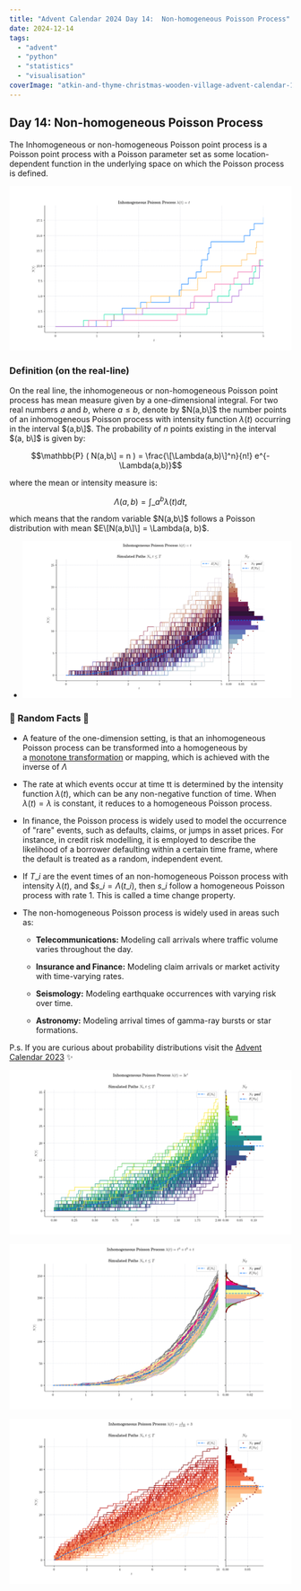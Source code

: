 ```yaml
---
title: "Advent Calendar 2024 Day 14:  Non-homogeneous Poisson Process"
date: 2024-12-14
tags: 
  - "advent"
  - "python"
  - "statistics"
  - "visualisation"
coverImage: "atkin-and-thyme-christmas-wooden-village-advent-calendar-1024023_1-edited.jpg"
---
```



## Day 14: Non-homogeneous Poisson Process

The Inhomogeneous or non-homogeneous Poisson point process is a Poisson point process with a Poisson parameter set as some location-dependent function in the underlying space on which the Poisson process is defined.

![](images/pp00-1.png)

### Definition (on the real-line)

On the real line, the inhomogeneous or non-homogeneous Poisson point process has mean measure given by a one-dimensional integral. For two real numbers $a$ and $b$, where $a\leq b$, denote by $N(a,b\]$ the number points of an inhomogeneous Poisson process with intensity function $\lambda(t)$ occurring in the interval $(a,b\]$. The probability of $n$ points existing in the interval $(a, b\]$ is given by:

$$\mathbb{P} ( N(a,b\] = n ) = \frac{\[\Lambda(a,b)\]^n}{n!} e^{-\Lambda(a,b)}$$

where the mean or intensity measure is:

$$\Lambda(a,b) = \int\_a^b\lambda(t)dt,$$

which means that the random variable $N(a,b\]$ follows a Poisson distribution with mean $E\[N(a,b\]\] = \Lambda(a, b)$.

- ![](images/pp02.png)


### 🔔 Random Facts 🔔

- A feature of the one-dimension setting, is that an inhomogeneous Poisson process can be transformed into a homogeneous by a [monotone transformation](https://en.wikipedia.org/wiki/Monotonic_function) or mapping, which is achieved with the inverse of $\Lambda$

- The rate at which events occur at time tt is determined by the intensity function $\lambda(t)$, which can be any non-negative function of time. When $\lambda(t) = \lambda$ is constant, it reduces to a homogeneous Poisson process.

- In finance, the Poisson process is widely used to model the occurrence of "rare" events, such as defaults, claims, or jumps in asset prices. For instance, in credit risk modelling, it is employed to describe the likelihood of a borrower defaulting within a certain time frame, where the default is treated as a random, independent event.

- If $T\_i$ are the event times of an non-homogeneous Poisson process with intensity $\lambda(t)$, and $$s\_i=\Lambda(t\_i)$, then $s\_i$​ follow a homogeneous Poisson process with rate 1. This is called a time change property.

- The non-homogeneous Poisson process is widely used in areas such as:
    - **Telecommunications:** Modeling call arrivals where traffic volume varies throughout the day.

    - **Insurance and Finance:** Modeling claim arrivals or market activity with time-varying rates.

    - **Seismology:** Modeling earthquake occurrences with varying risk over time.

    - **Astronomy:** Modeling arrival times of gamma-ray bursts or star formations.

P.s. If you are curious about probability distributions visit the [Advent Calendar 2023](https://quantgirl.blog/advent-calendar-2023/) ✨

![](images/pp04-1.png)

![](images/pp03-1.png)

![](images/pp05.png)
